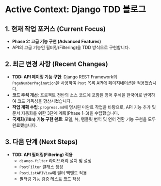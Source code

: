 # Active Context: Django TDD 블로그

## 1. 현재 작업 포커스 (Current Focus)

- **Phase 2: 고급 기능 구현 (Advanced Features)**
- API의 고급 기능인 필터링(Filtering)을 TDD 방식으로 구현합니다.

## 2. 최근 변경 사항 (Recent Changes)

- **TDD: API 페이징 기능 구현**: Django REST Framework의 `PageNumberPagination`을 사용하여 `Post` 목록 API에 페이지네이션을 적용했습니다.
- **코드 주석 개선**: 프로젝트 전반의 소스 코드에 포함된 영어 주석을 한국어로 번역하여 코드 가독성을 향상시켰습니다.
- **작업 계획 수립**: `progress.md`에 명시된 미완료 작업을 바탕으로, API 기능 추가 및 문서 자동화를 위한 3단계 계획(Phase 1-3)을 수립했습니다.
- **국제화(i18n) 기능 구현 완료**: 모델, 뷰, 템플릿 번역 및 언어 전환 기능 구현을 모두 완료했습니다.

## 3. 다음 단계 (Next Steps)

- **TDD: API 필터링(Filtering) 적용**
  - `django-filter` 라이브러리 설치 및 설정
  - `PostFilter` 클래스 생성
  - `PostListAPIView`에 필터 백엔드 적용
  - 필터링 기능 검증 테스트 코드 작성
